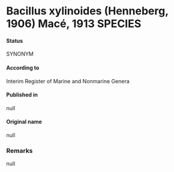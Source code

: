 # Bacillus xylinoides (Henneberg, 1906) Macé, 1913 SPECIES

#### Status
SYNONYM

#### According to
Interim Register of Marine and Nonmarine Genera

#### Published in
null

#### Original name
null

### Remarks
null